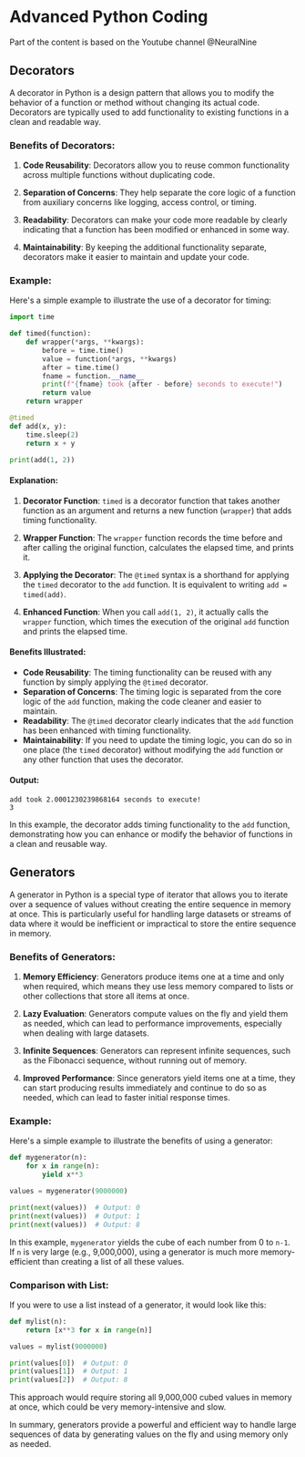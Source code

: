 # Advanced Python Coding

Part of the content is based on the Youtube channel @NeuralNine 

## Decorators
A decorator in Python is a design pattern that allows you to modify the behavior of a function or method without changing its actual code. Decorators are typically used to add functionality to existing functions in a clean and readable way.

### Benefits of Decorators:

1. **Code Reusability**: Decorators allow you to reuse common functionality across multiple functions without duplicating code.

2. **Separation of Concerns**: They help separate the core logic of a function from auxiliary concerns like logging, access control, or timing.

3. **Readability**: Decorators can make your code more readable by clearly indicating that a function has been modified or enhanced in some way.

4. **Maintainability**: By keeping the additional functionality separate, decorators make it easier to maintain and update your code.

### Example:

Here's a simple example to illustrate the use of a decorator for timing:

```python:decorator/2_timing.py
import time

def timed(function):
    def wrapper(*args, **kwargs):
        before = time.time()
        value = function(*args, **kwargs)
        after = time.time()
        fname = function.__name__
        print(f"{fname} took {after - before} seconds to execute!")
        return value
    return wrapper

@timed
def add(x, y):
    time.sleep(2)
    return x + y

print(add(1, 2))
```

#### Explanation:

1. **Decorator Function**: `timed` is a decorator function that takes another function as an argument and returns a new function (`wrapper`) that adds timing functionality.

2. **Wrapper Function**: The `wrapper` function records the time before and after calling the original function, calculates the elapsed time, and prints it.

3. **Applying the Decorator**: The `@timed` syntax is a shorthand for applying the `timed` decorator to the `add` function. It is equivalent to writing `add = timed(add)`.

4. **Enhanced Function**: When you call `add(1, 2)`, it actually calls the `wrapper` function, which times the execution of the original `add` function and prints the elapsed time.

#### Benefits Illustrated:

- **Code Reusability**: The timing functionality can be reused with any function by simply applying the `@timed` decorator.
- **Separation of Concerns**: The timing logic is separated from the core logic of the `add` function, making the code cleaner and easier to maintain.
- **Readability**: The `@timed` decorator clearly indicates that the `add` function has been enhanced with timing functionality.
- **Maintainability**: If you need to update the timing logic, you can do so in one place (the `timed` decorator) without modifying the `add` function or any other function that uses the decorator.

#### Output:

```
add took 2.0001230239868164 seconds to execute!
3
```

In this example, the decorator adds timing functionality to the `add` function, demonstrating how you can enhance or modify the behavior of functions in a clean and reusable way.


## Generators
A generator in Python is a special type of iterator that allows you to iterate over a sequence of values without creating the entire sequence in memory at once. This is particularly useful for handling large datasets or streams of data where it would be inefficient or impractical to store the entire sequence in memory.

### Benefits of Generators:

1. **Memory Efficiency**: Generators produce items one at a time and only when required, which means they use less memory compared to lists or other collections that store all items at once.

2. **Lazy Evaluation**: Generators compute values on the fly and yield them as needed, which can lead to performance improvements, especially when dealing with large datasets.

3. **Infinite Sequences**: Generators can represent infinite sequences, such as the Fibonacci sequence, without running out of memory.

4. **Improved Performance**: Since generators yield items one at a time, they can start producing results immediately and continue to do so as needed, which can lead to faster initial response times.

### Example:

Here's a simple example to illustrate the benefits of using a generator:

```python
def mygenerator(n):
    for x in range(n):
        yield x**3

values = mygenerator(9000000)

print(next(values))  # Output: 0
print(next(values))  # Output: 1
print(next(values))  # Output: 8
```

In this example, `mygenerator` yields the cube of each number from 0 to `n-1`. If `n` is very large (e.g., 9,000,000), using a generator is much more memory-efficient than creating a list of all these values.

### Comparison with List:

If you were to use a list instead of a generator, it would look like this:

```python
def mylist(n):
    return [x**3 for x in range(n)]

values = mylist(9000000)

print(values[0])  # Output: 0
print(values[1])  # Output: 1
print(values[2])  # Output: 8
```

This approach would require storing all 9,000,000 cubed values in memory at once, which could be very memory-intensive and slow.

In summary, generators provide a powerful and efficient way to handle large sequences of data by generating values on the fly and using memory only as needed.